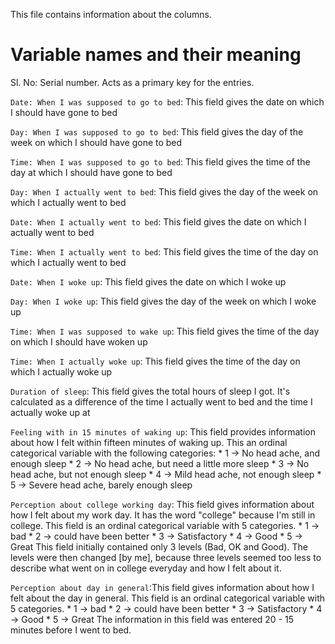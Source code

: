 This file contains information about the columns.

# Variable names and their meaning

Sl. No: Serial number. Acts as a primary key for the entries.


`Date: When I was supposed to go to bed`: This field gives the date on which I should have gone to bed


`Day: When I was supposed to go to bed`: This field gives the day of the week on which I should have gone to bed


`Time: When I was supposed to go to bed`: This field gives the time of the day at which I should have gone to bed


`Day: When I actually went to bed`: This field gives the day of the week on which I actually went to bed


`Date: When I actually went to bed`: This field gives the date on which I actually went to bed


`Time: When I actually went to bed`: This field gives the time of the day on which I actually went to bed


`Date: When I woke up`: This field gives the date on which I woke up


`Day: When I woke up`: This field gives the day of the week on which I woke up


`Time: When I was supposed to wake up`: This field gives the time of the day on which I should have woken up


`Time: When I actually woke up`: This field gives the time of the day on which I actually woke up


`Duration of sleep`: This field gives the total hours of sleep I got. It's calculated as a difference of the time I actually went to bed and the time I actually woke up at


`Feeling with in 15 minutes of waking up`: This field provides information about how I felt within fifteen minutes of waking up. This an ordinal categorical variable with the following categories:
	* 1 -> No head ache, and enough sleep
	* 2 -> No head ache, but need a little more sleep
	* 3 ->  No head ache, but not enough sleep
	* 4 -> Mild head ache, not enough sleep
	* 5 -> Severe head ache, barely enough sleep

`Perception about college working day`: This field gives information about how I felt about my work day. It has the word "college" because I'm still in college. This field is an ordinal categorical variable with 5 categories.
	* 1 -> bad
	* 2 -> could have been better
	* 3 -> Satisfactory
	* 4 -> Good
	* 5 -> Great
This field initially contained only 3 levels (Bad, OK and Good). The levels were then changed [by me], because three levels seemed too less to describe what went on in college everyday and how I felt about it.
	
`Perception about day in general`:This field gives information about how I felt about the day in general. This field is an ordinal categorical variable with 5 categories.
	* 1 -> bad
	* 2 -> could have been better
	* 3 -> Satisfactory
	* 4 -> Good
	* 5 -> Great
The information in this field was entered 20 - 15 minutes before I went to bed.